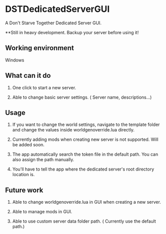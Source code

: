 # DSTDedicatedServerGUI
A Don't Starve Together Dedicated Server GUI.

**Still in heavy development. Backup your server before using it!

## Working environment

Windows

## What can it do

1. One click to start a new server.

2. Able to change basic server settings. ( Server name, descriptions...)

## Usage

1. If you want to change the world settings, navigate to the template folder and change the values inside worldgenoverride.lua directly.

2. Currently adding mods when creating new server is not supported. Will be added soon.

3. The app automatically search the token file in the default path. You can also assign the path manually.

4. You'll have to tell the app where the dedicated server's root directory location is.

## Future work

1. Able to change worldgenoverride.lua in GUI when creating a new server.

2. Able to manage mods in GUI.

3. Able to use custom server data folder path. ( Currently use the default path.)
